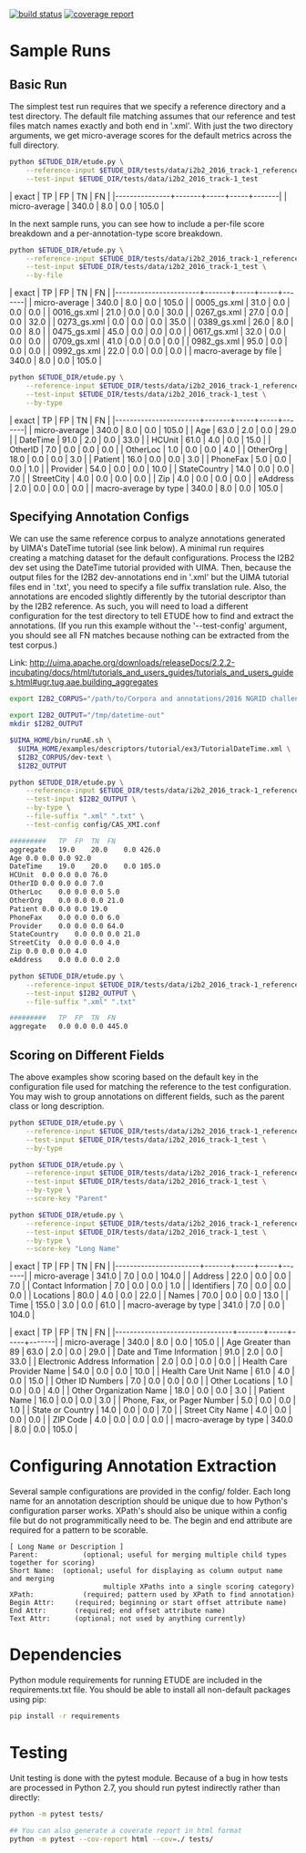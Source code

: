 [![build status](https://git.musc.edu/tbic/etude/badges/master/build.svg)](https://git.musc.edu/tbic/etude/commits/master) 
[![coverage report](https://git.musc.edu/tbic/etude/badges/master/coverage.svg)](https://git.musc.edu/tbic/etude/commits/master)

Sample Runs
=========

Basic Run
--------

The simplest test run requires that we specify a reference directory and a
test directory.  The default file matching assumes that our reference and
test files match names exactly and both end in '.xml'.  With just the
two directory arguments, we get micro-average scores for the default
metrics across the full directory.

```bash
python $ETUDE_DIR/etude.py \
    --reference-input $ETUDE_DIR/tests/data/i2b2_2016_track-1_reference \
    --test-input $ETUDE_DIR/tests/data/i2b2_2016_track-1_test
```

| exact         |    TP |  FP |  TN |    FN |
|---------------+-------+-----+-----+-------|
| micro-average | 340.0 | 8.0 | 0.0 | 105.0 |


In the next sample runs, you can see how to include a per-file score
breakdown and a per-annotation-type score breakdown.

```bash
python $ETUDE_DIR/etude.py \
    --reference-input $ETUDE_DIR/tests/data/i2b2_2016_track-1_reference \
    --test-input $ETUDE_DIR/tests/data/i2b2_2016_track-1_test \
    --by-file
```

| exact                 |    TP |  FP |  TN |    FN |
|-----------------------+-------+-----+-----+-------|
| micro-average         | 340.0 | 8.0 | 0.0 | 105.0 |
| 0005_gs.xml           |  31.0 | 0.0 | 0.0 |   0.0 |
| 0016_gs.xml           |  21.0 | 0.0 | 0.0 |  30.0 |
| 0267_gs.xml           |  27.0 | 0.0 | 0.0 |  32.0 |
| 0273_gs.xml           |   0.0 | 0.0 | 0.0 |  35.0 |
| 0389_gs.xml           |  26.0 | 8.0 | 0.0 |   8.0 |
| 0475_gs.xml           |  45.0 | 0.0 | 0.0 |   0.0 |
| 0617_gs.xml           |  32.0 | 0.0 | 0.0 |   0.0 |
| 0709_gs.xml           |  41.0 | 0.0 | 0.0 |   0.0 |
| 0982_gs.xml           |  95.0 | 0.0 | 0.0 |   0.0 |
| 0992_gs.xml           |  22.0 | 0.0 | 0.0 |   0.0 |
| macro-average by file | 340.0 | 8.0 | 0.0 | 105.0 |


```bash
python $ETUDE_DIR/etude.py \
    --reference-input $ETUDE_DIR/tests/data/i2b2_2016_track-1_reference \
    --test-input $ETUDE_DIR/tests/data/i2b2_2016_track-1_test \
    --by-type
```
    
| exact                 |    TP |  FP |  TN |    FN |
|-----------------------+-------+-----+-----+-------|
| micro-average         | 340.0 | 8.0 | 0.0 | 105.0 |
| Age                   |  63.0 | 2.0 | 0.0 |  29.0 |
| DateTime              |  91.0 | 2.0 | 0.0 |  33.0 |
| HCUnit                |  61.0 | 4.0 | 0.0 |  15.0 |
| OtherID               |   7.0 | 0.0 | 0.0 |   0.0 |
| OtherLoc              |   1.0 | 0.0 | 0.0 |   4.0 |
| OtherOrg              |  18.0 | 0.0 | 0.0 |   3.0 |
| Patient               |  16.0 | 0.0 | 0.0 |   3.0 |
| PhoneFax              |   5.0 | 0.0 | 0.0 |   1.0 |
| Provider              |  54.0 | 0.0 | 0.0 |  10.0 |
| StateCountry          |  14.0 | 0.0 | 0.0 |   7.0 |
| StreetCity            |   4.0 | 0.0 | 0.0 |   0.0 |
| Zip                   |   4.0 | 0.0 | 0.0 |   0.0 |
| eAddress              |   2.0 | 0.0 | 0.0 |   0.0 |
| macro-average by type | 340.0 | 8.0 | 0.0 | 105.0 |


Specifying Annotation Configs
--------------------------

We can use the same reference corpus to analyze annotations generated by
UIMA's DateTime tutorial (see link below). A minimal run requires
creating a matching dataset for the default configurations. Process
the I2B2 dev set using the DateTime tutorial provided with UIMA. Then,
because the output files for the I2B2 dev-annotations end in '.xml'
but the UIMA tutorial files end in '.txt', you need to specify a file
suffix translation rule. Also, the annotations are encoded slightly
differently by the tutorial descriptor than by the I2B2 reference.  As
such, you will need to load a different configuration for the test
directory to tell ETUDE how to find and extract the annotations.  (If
you run this example without the '--test-config' argument, you should
see all FN matches because nothing can be extracted from the test corpus.)

Link:  http://uima.apache.org/downloads/releaseDocs/2.2.2-incubating/docs/html/tutorials_and_users_guides/tutorials_and_users_guides.html#ugr.tug.aae.building_aggregates

```bash
export I2B2_CORPUS="/path/to/Corpora and annotations/2016 NGRID challenge (deid)/2016_track_1-deidentification"

export I2B2_OUTPUT="/tmp/datetime-out"
mkdir $I2B2_OUTPUT

$UIMA_HOME/bin/runAE.sh \
  $UIMA_HOME/examples/descriptors/tutorial/ex3/TutorialDateTime.xml \
  $I2B2_CORPUS/dev-text \
  $I2B2_OUTPUT

python $ETUDE_DIR/etude.py \
    --reference-input $ETUDE_DIR/tests/data/i2b2_2016_track-1_reference \
    --test-input $I2B2_OUTPUT \
    --by-type \
    --file-suffix ".xml" ".txt" \
    --test-config config/CAS_XMI.conf

#########	TP	FP	TN	FN
aggregate	19.0	20.0	0.0	426.0
Age	0.0	0.0	0.0	92.0
DateTime	19.0	20.0	0.0	105.0
HCUnit	0.0	0.0	0.0	76.0
OtherID	0.0	0.0	0.0	7.0
OtherLoc	0.0	0.0	0.0	5.0
OtherOrg	0.0	0.0	0.0	21.0
Patient	0.0	0.0	0.0	19.0
PhoneFax	0.0	0.0	0.0	6.0
Provider	0.0	0.0	0.0	64.0
StateCountry	0.0	0.0	0.0	21.0
StreetCity	0.0	0.0	0.0	4.0
Zip	0.0	0.0	0.0	4.0
eAddress	0.0	0.0	0.0	2.0

python $ETUDE_DIR/etude.py \
    --reference-input $ETUDE_DIR/tests/data/i2b2_2016_track-1_reference \
    --test-input $I2B2_OUTPUT \
    --file-suffix ".xml" ".txt"

#########	TP	FP	TN	FN
aggregate	0.0	0.0	0.0	445.0

```

Scoring on Different Fields
-----------------------

The above examples show scoring based on the default key in the
configuration file used for matching the reference to the test
configuration.  You may wish to group annotations on different fields,
such as the parent class or long description.

```bash
python $ETUDE_DIR/etude.py \
    --reference-input $ETUDE_DIR/tests/data/i2b2_2016_track-1_reference \
    --test-input $ETUDE_DIR/tests/data/i2b2_2016_track-1_test \
    --by-type

python $ETUDE_DIR/etude.py \
    --reference-input $ETUDE_DIR/tests/data/i2b2_2016_track-1_reference \
    --test-input $ETUDE_DIR/tests/data/i2b2_2016_track-1_test \
    --by-type \
    --score-key "Parent"

python $ETUDE_DIR/etude.py \
    --reference-input $ETUDE_DIR/tests/data/i2b2_2016_track-1_reference \
    --test-input $ETUDE_DIR/tests/data/i2b2_2016_track-1_test \
    --by-type \
    --score-key "Long Name"

```
| exact                 |    TP |  FP |  TN |    FN |
|-----------------------+-------+-----+-----+-------|
| micro-average         | 341.0 | 7.0 | 0.0 | 104.0 |
| Address               |  22.0 | 0.0 | 0.0 |   7.0 |
| Contact Information   |   7.0 | 0.0 | 0.0 |   1.0 |
| Identifiers           |   7.0 | 0.0 | 0.0 |   0.0 |
| Locations             |  80.0 | 4.0 | 0.0 |  22.0 |
| Names                 |  70.0 | 0.0 | 0.0 |  13.0 |
| Time                  | 155.0 | 3.0 | 0.0 |  61.0 |
| macro-average by type | 341.0 | 7.0 | 0.0 | 104.0 |

| exact                          |    TP |  FP |  TN |    FN |
|--------------------------------+-------+-----+-----+-------|
| micro-average                  | 340.0 | 8.0 | 0.0 | 105.0 |
| Age Greater than 89            |  63.0 | 2.0 | 0.0 |  29.0 |
| Date and Time Information      |  91.0 | 2.0 | 0.0 |  33.0 |
| Electronic Address Information |   2.0 | 0.0 | 0.0 |   0.0 |
| Health Care Provider Name      |  54.0 | 0.0 | 0.0 |  10.0 |
| Health Care Unit Name          |  61.0 | 4.0 | 0.0 |  15.0 |
| Other ID Numbers               |   7.0 | 0.0 | 0.0 |   0.0 |
| Other Locations                |   1.0 | 0.0 | 0.0 |   4.0 |
| Other Organization Name        |  18.0 | 0.0 | 0.0 |   3.0 |
| Patient Name                   |  16.0 | 0.0 | 0.0 |   3.0 |
| Phone, Fax, or Pager Number    |   5.0 | 0.0 | 0.0 |   1.0 |
| State or Country               |  14.0 | 0.0 | 0.0 |   7.0 |
| Street City Name               |   4.0 | 0.0 | 0.0 |   0.0 |
| ZIP Code                       |   4.0 | 0.0 | 0.0 |   0.0 |
| macro-average by type          | 340.0 | 8.0 | 0.0 | 105.0 |

Configuring Annotation Extraction
========================

Several sample configurations are provided in the config/ folder.
Each long name for an annotation description should be unique due to how Python's configuration parser works.
XPath's should also be unique within a config file but do not programmitically need to be.
The begin and end attribute are required for a pattern to be scorable.

```
[ Long Name or Description ]
Parent:           (optional; useful for merging multiple child types together for scoring)
Short Name:  (optional; useful for displaying as column output name and merging
                       multiple XPaths into a single scoring category)
XPath:            (required; pattern used by XPath to find annotation)
Begin Attr:     (required; beginning or start offset attribute name)
End Attr:       (required; end offset attribute name)
Text Attr:      (optional; not used by anything currently)
```

Dependencies
==========

Python module requirements for running ETUDE are included in the requirements.txt file.
You should be able to install all non-default packages using pip:

```bash
pip install -r requirements
```

Testing
=====

Unit testing is done with the pytest module.
Because of a bug in how tests are processed in Python 2.7, you should run pytest indirectly rather than directly:

```bash
python -m pytest tests/

## You can also generate a coverate report in html format
python -m pytest --cov-report html --cov=./ tests/
```
